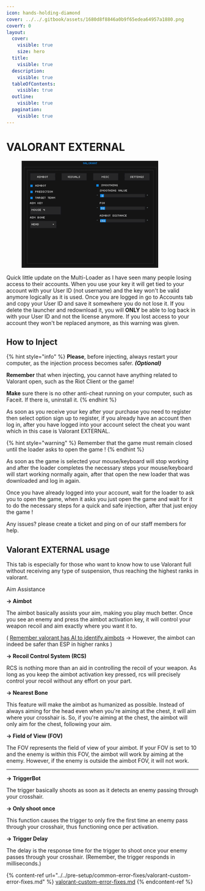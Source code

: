 ```yaml
---
icon: hands-holding-diamond
cover: ../../.gitbook/assets/1680d8f8846a0b9f65edea64957a1880.png
coverY: 0
layout:
  cover:
    visible: true
    size: hero
  title:
    visible: true
  description:
    visible: true
  tableOfContents:
    visible: true
  outline:
    visible: true
  pagination:
    visible: true
---
```


# VALORANT EXTERNAL

<figure><img src="../../.gitbook/assets/val internal gif.gif" alt=""><figcaption></figcaption></figure>

Quick little update on the Multi-Loader as I have seen many people losing access to their accounts. When you use your key it will get tied to your account with your User ID (not username) and the key won't be valid anymore logically as it is used. Once you are logged in go to Accounts tab and copy your User ID and save it somewhere you do not lose it. If you delete the launcher and redownload it, you will **ONLY** be able to log back in with your User ID and not the license anymore. If you lost access to your account they won't be replaced anymore, as this warning was given.



## **How to Inject** <a href="#how-to-inject" id="how-to-inject"></a>

{% hint style="info" %}
**Please**, before injecting, always restart your computer, as the injection process becomes safer. _**(Optional)**_

**Remember** that when injecting, you cannot have anything related to Valorant open, such as the Riot Client or the game!

**Make** sure there is no other anti-cheat running on your computer, such as Faceit. If there is, uninstall it.
{% endhint %}



As soon as you receive your key after your purchase you need to register then select option sign up to register, if you already have an account then log in, after you have logged into your account select the cheat you want which in this case is Valorant EXTERNAL.

{% hint style="warning" %}
Remember that the game must remain closed until the loader asks to open the game !
{% endhint %}

As soon as the game is selected your mouse/keyboard will stop working and after the loader completes the necessary steps your mouse/keyboard will start working normally again, after that open the new loader that was downloaded and log in again.

Once you have already logged into your account, wait for the loader to ask you to open the game, when it asks you just open the game and wait for it to do the necessary steps for a quick and safe injection, after that just enjoy the game !

Any issues? please create a ticket and ping on of our staff members for help.



## Valorant EXTERNAL usage

This tab is especially for those who want to know how to use Valorant full without receiving any type of suspension, thus reaching the highest ranks in valorant.

Aim Assistance

**-> Aimbot**

The aimbot basically assists your aim, making you play much better. Once you see an enemy and press the aimbot activation key, it will control your weapon recoil and aim exactly where you want it to.

( [Remember valorant has AI to identify aimbots](https://anybrain.gg/) -> However, the aimbot can indeed be safer than ESP in higher ranks )

**-> Recoil Control System (RCS)**

RCS is nothing more than an aid in controlling the recoil of your weapon. As long as you keep the aimbot activation key pressed, rcs will precisely control your recoil without any effort on your part.

**-> Nearest Bone**

This feature will make the aimbot as humanized as possible. Instead of always aiming for the head even when you're aiming at the chest, it will aim where your crosshair is. So, if you're aiming at the chest, the aimbot will only aim for the chest, following your aim.

**-> Field of View (FOV)**

The FOV represents the field of view of your aimbot. If your FOV is set to 10 and the enemy is within this FOV, the aimbot will work by aiming at the enemy. However, if the enemy is outside the aimbot FOV, it will not work.

***

**-> TriggerBot**

The trigger basically shoots as soon as it detects an enemy passing through your crosshair.

**-> Only shoot once**

This function causes the trigger to only fire the first time an enemy pass through your crosshair, thus functioning once per activation.

**-> Trigger Delay**

The delay is the response time for the trigger to shoot once your enemy passes through your crosshair. (Remember, the trigger responds in milliseconds.)



{% content-ref url="../../pre-setup/common-error-fixes/valorant-custom-error-fixes.md" %}
[valorant-custom-error-fixes.md](../../pre-setup/common-error-fixes/valorant-custom-error-fixes.md)
{% endcontent-ref %}
